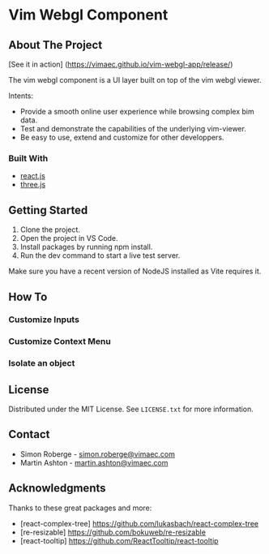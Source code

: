 # Vim Webgl Component

## About The Project

[See it in action] (https://vimaec.github.io/vim-webgl-app/release/)

The vim webgl component is a UI layer built on top of the vim webgl viewer.

Intents:

- Provide a smooth online user experience while browsing complex bim data.
- Test and demonstrate the capabilities of the underlying vim-viewer.
- Be easy to use, extend and customize for other developpers.

### Built With

- [react.js][react-url]
- [three.js][three-url]

<!-- GETTING STARTED -->

## Getting Started

1. Clone the project.
2. Open the project in VS Code.
3. Install packages by running npm install.
4. Run the dev command to start a live test server.

Make sure you have a recent version of NodeJS installed as Vite requires it.

## How To

### Customize Inputs

### Customize Context Menu

### Isolate an object



## License

Distributed under the MIT License. See `LICENSE.txt` for more information.

## Contact

 - Simon Roberge - simon.roberge@vimaec.com
 - Martin Ashton - martin.ashton@vimaec.com

## Acknowledgments
Thanks to these great packages and more:

 - [react-complex-tree] https://github.com/lukasbach/react-complex-tree
 - [re-resizable] https://github.com/bokuweb/re-resizable
 - [react-tooltip] https://github.com/ReactTooltip/react-tooltip


[react-url]: https://reactjs.org/
[three-url]: https://threejs.org/
